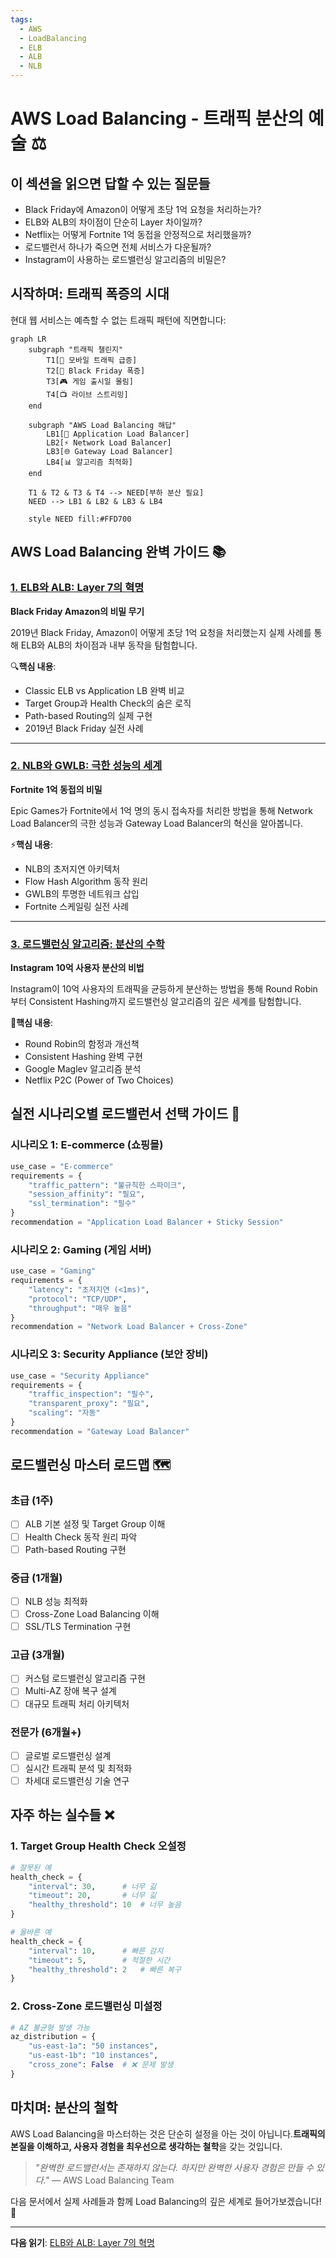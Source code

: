 ```yaml
---
tags:
  - AWS
  - LoadBalancing
  - ELB
  - ALB
  - NLB
---
```


# AWS Load Balancing - 트래픽 분산의 예술 ⚖️

## 이 섹션을 읽으면 답할 수 있는 질문들

- Black Friday에 Amazon이 어떻게 초당 1억 요청을 처리하는가?
- ELB와 ALB의 차이점이 단순히 Layer 차이일까?
- Netflix는 어떻게 Fortnite 1억 동접을 안정적으로 처리했을까?
- 로드밸런서 하나가 죽으면 전체 서비스가 다운될까?
- Instagram이 사용하는 로드밸런싱 알고리즘의 비밀은?

## 시작하며: 트래픽 폭증의 시대

현대 웹 서비스는 예측할 수 없는 트래픽 패턴에 직면합니다:

```mermaid
graph LR
    subgraph "트래픽 챌린지"
        T1[📱 모바일 트래픽 급증]
        T2[🛒 Black Friday 폭증]
        T3[🎮 게임 출시일 몰림]
        T4[📺 라이브 스트리밍]
    end
    
    subgraph "AWS Load Balancing 해답"
        LB1[🔄 Application Load Balancer]
        LB2[⚡ Network Load Balancer]
        LB3[🌐 Gateway Load Balancer]
        LB4[📊 알고리즘 최적화]
    end
    
    T1 & T2 & T3 & T4 --> NEED[부하 분산 필요]
    NEED --> LB1 & LB2 & LB3 & LB4
    
    style NEED fill:#FFD700
```

## AWS Load Balancing 완벽 가이드 📚

### [1. ELB와 ALB: Layer 7의 혁명](01-elb-alb.md)

**Black Friday Amazon의 비밀 무기**

2019년 Black Friday, Amazon이 어떻게 초당 1억 요청을 처리했는지 실제 사례를 통해 ELB와 ALB의 차이점과 내부 동작을 탐험합니다.

🔍**핵심 내용**:

- Classic ELB vs Application LB 완벽 비교
- Target Group과 Health Check의 숨은 로직
- Path-based Routing의 실제 구현
- 2019년 Black Friday 실전 사례

---

### [2. NLB와 GWLB: 극한 성능의 세계](02-nlb-gwlb.md)

**Fortnite 1억 동접의 비밀**

Epic Games가 Fortnite에서 1억 명의 동시 접속자를 처리한 방법을 통해 Network Load Balancer의 극한 성능과 Gateway Load Balancer의 혁신을 알아봅니다.

⚡**핵심 내용**:

- NLB의 초저지연 아키텍처
- Flow Hash Algorithm 동작 원리
- GWLB의 투명한 네트워크 삽입
- Fortnite 스케일링 실전 사례

---

### [3. 로드밸런싱 알고리즘: 분산의 수학](03-algorithms.md)

**Instagram 10억 사용자 분산의 비법**

Instagram이 10억 사용자의 트래픽을 균등하게 분산하는 방법을 통해 Round Robin부터 Consistent Hashing까지 로드밸런싱 알고리즘의 깊은 세계를 탐험합니다.

🧮**핵심 내용**:

- Round Robin의 함정과 개선책
- Consistent Hashing 완벽 구현
- Google Maglev 알고리즘 분석
- Netflix P2C (Power of Two Choices)

## 실전 시나리오별 로드밸런서 선택 가이드 🎯

### 시나리오 1: E-commerce (쇼핑몰)

```python
use_case = "E-commerce"
requirements = {
    "traffic_pattern": "불규칙한 스파이크",
    "session_affinity": "필요",
    "ssl_termination": "필수"
}
recommendation = "Application Load Balancer + Sticky Session"
```

### 시나리오 2: Gaming (게임 서버)

```python
use_case = "Gaming"
requirements = {
    "latency": "초저지연 (<1ms)",
    "protocol": "TCP/UDP",
    "throughput": "매우 높음"
}
recommendation = "Network Load Balancer + Cross-Zone"
```

### 시나리오 3: Security Appliance (보안 장비)

```python
use_case = "Security Appliance"
requirements = {
    "traffic_inspection": "필수",
    "transparent_proxy": "필요",
    "scaling": "자동"
}
recommendation = "Gateway Load Balancer"
```

## 로드밸런싱 마스터 로드맵 🗺️

### 초급 (1주)

- [ ] ALB 기본 설정 및 Target Group 이해
- [ ] Health Check 동작 원리 파악
- [ ] Path-based Routing 구현

### 중급 (1개월)

- [ ] NLB 성능 최적화
- [ ] Cross-Zone Load Balancing 이해
- [ ] SSL/TLS Termination 구현

### 고급 (3개월)

- [ ] 커스텀 로드밸런싱 알고리즘 구현
- [ ] Multi-AZ 장애 복구 설계
- [ ] 대규모 트래픽 처리 아키텍처

### 전문가 (6개월+)

- [ ] 글로벌 로드밸런싱 설계
- [ ] 실시간 트래픽 분석 및 최적화
- [ ] 차세대 로드밸런싱 기술 연구

## 자주 하는 실수들 ❌

### 1. Target Group Health Check 오설정

```python
# 잘못된 예
health_check = {
    "interval": 30,      # 너무 긺
    "timeout": 20,       # 너무 긺
    "healthy_threshold": 10  # 너무 높음
}

# 올바른 예
health_check = {
    "interval": 10,      # 빠른 감지
    "timeout": 5,        # 적절한 시간
    "healthy_threshold": 2   # 빠른 복구
}
```

### 2. Cross-Zone 로드밸런싱 미설정

```python
# AZ 불균형 발생 가능
az_distribution = {
    "us-east-1a": "50 instances",
    "us-east-1b": "10 instances",
    "cross_zone": False  # ❌ 문제 발생
}
```

## 마치며: 분산의 철학

AWS Load Balancing을 마스터하는 것은 단순히 설정을 아는 것이 아닙니다.**트래픽의 본질을 이해하고, 사용자 경험을 최우선으로 생각하는 철학**을 갖는 것입니다.

> *"완벽한 로드밸런서는 존재하지 않는다. 하지만 완벽한 사용자 경험은 만들 수 있다."*
> — AWS Load Balancing Team

다음 문서에서 실제 사례들과 함께 Load Balancing의 깊은 세계로 들어가보겠습니다! 🚀

---

**다음 읽기**: [ELB와 ALB: Layer 7의 혁명](01-elb-alb.md)
